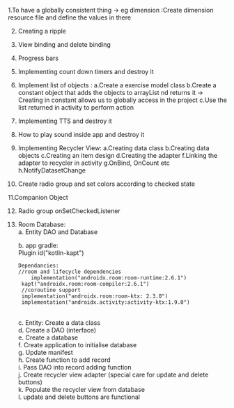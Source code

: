 1.To have a globally consistent thing -> eg dimension
	:Create dimension resource file and define the values in there

2. Creating a ripple

3. View binding and delete binding

4. Progress bars

5. Implementing count down timers and destroy it

6. Implement list of objects :
	a.Create a exercise model class
	b.Create a constant object that adds the objects to arrayList nd returns it -> Creating in constant allows us to globally access in the project
	c.Use the list returned in activity to perform action

7. Implementing TTS and destroy it

8. How to play sound inside app and destroy it

9. Implementing Recycler View:
	a.Creating data class
	b.Creating data objects
	c.Creating an item design
	d.Creating the adapter
	f.Linking the adapter to recycler in activity
	g.OnBind, OnCount etc
	h.NotifyDatasetChange
	
10. Create radio group and set colors according to checked state

11.Companion Object

12. Radio group onSetCheckedListener

13. Room Database:</br>
	a. Entity DAO and Database</br>

	b. app gradle: </br>
		Plugin id("kotlin-kapt")
		
		Dependancies:
		//room and lifecycle dependencies
    		implementation("androidx.room:room-runtime:2.6.1")
   		 kapt("androidx.room:room-compiler:2.6.1")
   		 //coroutine support
   		 implementation("androidx.room:room-ktx: 2.3.0")
   		 implementation("androidx.activity:activity-ktx:1.9.0")

	
 	</br>c. Entity: Create a data class</br>
	d. Create a DAO (interface)</br>
	e. Create a database</br>
	f. Create application to initialise database</br>
	g. Update manifest</br>
	h. Create function to add record</br>
	i. Pass DAO into record adding function</br>
	j. Create recycler view adapter (special care for update and delete buttons)</br>
	k. Populate the recycler view from database</br>
	l. update and delete buttons are functional</br>

